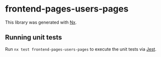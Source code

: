 # frontend-pages-users-pages

This library was generated with [Nx](https://nx.dev).

## Running unit tests

Run `nx test frontend-pages-users-pages` to execute the unit tests via [Jest](https://jestjs.io).
